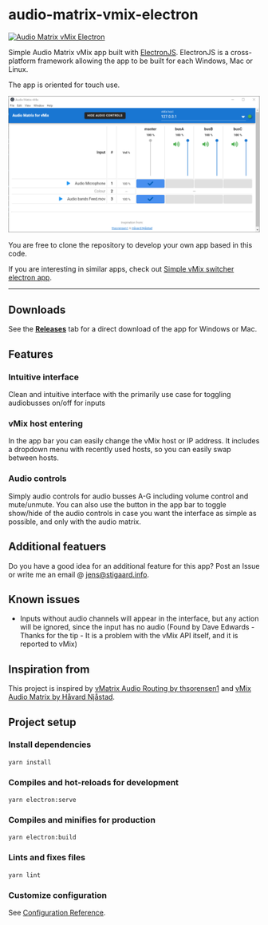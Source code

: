 # audio-matrix-vmix-electron
[![Audio Matrix vMix Electron](https://img.shields.io/github/downloads/jensstigaard/audio-matrix-vmix-electron/total.svg)]()


Simple Audio Matrix vMix app built with [ElectronJS](https://electronjs.org). ElectronJS is a cross-platform framework allowing the app to be built for each Windows, Mac or Linux. 

The app is oriented for touch use.

![Audio Matrix vMix Electron](./readme_assets/overview_050.png "Application overview")

You are free to clone the repository to develop your own app based in this code.

If you are interesting in similar apps, check out [Simple vMix switcher electron app](https://github.com/jensstigaard/simple-vmix-switcher-electron).

-----

## Downloads

See the [**Releases**](../../releases) tab for a direct download of the app for Windows or Mac.

## Features
### Intuitive interface
Clean and intuitive interface with the primarily use case for toggling audiobusses on/off for inputs

### vMix host entering
In the app bar you can easily change the vMix host or IP address.
It includes a dropdown menu with recently used hosts, so you can easily swap between hosts.

### Audio controls
Simply audio controls for audio busses A-G including volume control and mute/unmute.
You can also use the button in the app bar to toggle show/hide of the audio controls in case you want the interface as simple as possible, and only with the audio matrix.

## Additional featuers
Do you have a good idea for an additional feature for this app? Post an Issue or write me an email @ <jens@stigaard.info>.

## Known issues
 - Inputs without audio channels will appear in the interface, but any action will be ignored, since the input has no audio (Found by Dave Edwards - Thanks for the tip - It is a problem with the vMix API itself, and it is reported to vMix)

## Inspiration from
This project is inspired by [vMatrix Audio Routing by thsorensen1](https://forums.vmix.com/posts/t21233-vMatrix-audio-routing) and [vMix Audio Matrix by Håvard Njåstad](https://github.com/Haavard15/vMixAudioMatrix).
        

## Project setup
### Install dependencies
```
yarn install
```

### Compiles and hot-reloads for development
```
yarn electron:serve
```

### Compiles and minifies for production
```
yarn electron:build
```

### Lints and fixes files
```
yarn lint
```

### Customize configuration
See [Configuration Reference](https://cli.vuejs.org/config/).
